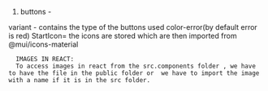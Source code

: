 <!-- The basic features of MUI as implemented in the project and beyond -->
1. buttons - 
<!-- <Button variant="contained" color="error" startIcon={<SettingsIcon/>} size="large">settings</Button> -->
variant - contains the type of the buttons used
color-error(by default error is red)
StartIcon= the icons are stored which are then imported from @mui/icons-material


<!-- creating out own themes
export const theme = createTheme({
    palette:{
        primary:{
            main:"#17460a5",
            light:"skyblue"
        },
        secondary:{
            main:"#15c630"
        }
    }
}) -->

<!-- incorporating our own themes -->
<!-- <ThemeProvider theme={theme}>
    <App />
</ThemeProvider> -->

 <!-- we can create custom elements using this emotion which means txts written within these custom elemnents will have all styles as given
  NOTE : THE VARIABLE NAMES OUT HERE FOLLOW PASCAL CASING
  const GreenButton = styled(Button)(
    {
      backgroundColor:"green",
      color:"black",
      "&:hover":{
      backgroundColor:"black ",
      color:"green",
      }
    }
  ) 
  The custom element is used as :
   <GreenButton>CUSTOM Green</GreenButton>
  -->

  <!-- Adding inline style to a element:
   <Button variant="contained" color="secondary" startIcon={<AllInclusiveRoundedIcon/>} size="large" sx={{
        backgroundColor:"black",
        color:"tomato",
        // to give The on hover property
        "&:hover":{
          backgroundColor:"white",
          color:"tomato",
        },
        // on writing the 'disabled' attribute , this style will be applied
        "&:disabled":{
          backgroundColor:"grey",
          color:"white",
        }

      }}>loop</Button> -->

      IMAGES IN REACT:
      To access images in react from the src.components folder , we have to have the file in the public folder or  we have to import the image with a name if it is in the src folder.